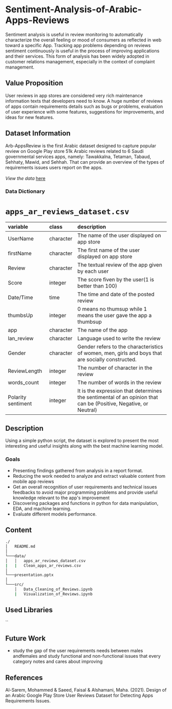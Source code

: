 # Sentiment-Analysis-of-Arabic-Apps-Reviews
Sentiment analysis is useful in review monitoring to automatically characterize the overall feeling or mood of consumers as reflected in web toward a specific App. Tracking app problems depending on reviews sentiment continuously is useful in the process of improving applications and their services. This form of analysis has been widely adopted in customer relations management, especially in the context of complaint management.

## Value Proposition
User reviews in app stores are considered very rich maintenance information texts that developers need to know. A huge number of reviews of apps contain requirements details such as bugs or problems, evaluation of user experience with some features, suggestions for improvements, and ideas for new features.

## Dataset Information
Arb-AppsReview is the first Arabic dataset designed to capture popular review on Google Play store 51k Arabic reviews related to 6 Saudi governmental services apps,
namely: Tawakkalna, Tetaman, Tabaud, Sehhaty, Mawid, and Sehhah. That can provide an overview of the types of requirements issues users report on the apps. 
<br />
<br />*View the data* [here](https://github.com/Arb-AppsReview/Arb-AppsReview)

### Data Dictionary

# `apps_ar_reviews_dataset.csv`

|variable  |class     |description |
|:---------|:---------|:-----------|
|UserName   |character | The name of the user displayed on app store  |
|firstName |character | The first name of the user displayed on app store  |
|Review  |character | The textual review of the app given by each user |
|Score |integer   | The score fiven by the user(1 is better than 100) |
|Date/Time   |time    | The time and date of the posted review |
|thumbsUp   |integer   | 0 means no thumsup while 1 means the user gave the app a thumbsup     |
|app      |character   | The name of the app |
|lan_review      |character   | Language used to write the review|
|Gender       |character    | Gender refers to the characteristics of women, men, girls and boys that are socially constructed. |
|ReviewLength |integer    | The number of character in the review |
|words_count |integer    | The number of words in the review |
|Polarity sentiment |integer    | It is the expression that determines the sentimental of an opinion that can be (Positive, Negative, or Neutral) |

## Description
Using a simple python script, the dataset is explored to present the most interesting and useful insights along with the best machine learning model.

### Goals
- Presenting findings gathered from analysis in a report format.
- Reducing the work needed to analyze and extract valuable content from mobile app reviews
- Get an overall recognition of user requirements and technical issues feedbacks to avoid major programming problems and provide useful knowledge relevant to the app's improvement
- Discovering packages and functions in python for data manipulation, EDA, and machine learning.
- Evaluate different models performance.

## Content 

```bash
./
│   README.md
│   
└───data/
│   │   apps_ar_reviews_dataset.csv
|   |   Clean_apps_ar_reviews.csv
│   
└───presentation.pptx
│   
└───src/
    │   Data_Cleaning_of_Reviews.ipynb
    |   Visualization_of_Reviews.ipynb
```

## Used Libraries
``
## Future Work
- study the gap of the user requirements needs between males andfemales and study functional and non-functional issues that every category notes and
cares about improving

## References
Al-Sarem, Mohammed & Saeed, Faisal & Alshamani, Maha. (2021). Design of an Arabic Google Play Store User Reviews Dataset for Detecting Apps Requirements Issues. 
